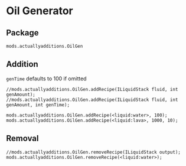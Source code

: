 # Oil Generator

## Package
`mods.actuallyadditions.OilGen`


## Addition


`genTime` defaults to 100 if omitted
```
//mods.actuallyadditions.OilGen.addRecipe(ILiquidStack fluid, int genAmount);
//mods.actuallyadditions.OilGen.addRecipe(ILiquidStack fluid, int genAmount, int genTime);

mods.actuallyadditions.OilGen.addRecipe(<liquid:water>, 100);
mods.actuallyadditions.OilGen.addRecipe(<liquid:lava>, 1000, 10);
```

## Removal

```
//mods.actuallyadditions.OilGen.removeRecipe(ILiquidStack output);
mods.actuallyadditions.OilGen.removeRecipe(<liquid:water>);
```
